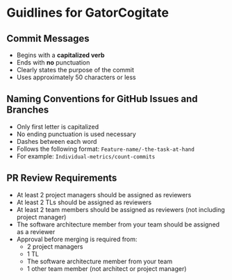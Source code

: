 # Guidlines for GatorCogitate

## Commit Messages

- Begins with a **capitalized verb**
- Ends with **no** punctuation
- Clearly states the purpose of the commit
- Uses approximately 50 characters or less

## Naming Conventions for GitHub Issues and Branches

- Only first letter is capitalized
- No ending punctuation is used necessary
- Dashes between each word
- Follows the following format: `Feature-name/-the-task-at-hand`
- For example: `Individual-metrics/count-commits`

## PR Review Requirements

- At least 2 project managers should be assigned as reviewers
- At least 2 TLs should be assigned as reviewers
- At least 2 team members should be assigned as reviewers (not including project
  manager)
- The software architecture member from your team should be assigned as a reviewer
- Approval before merging is required from:
  - 2 project managers
  - 1 TL
  - The software architecture member from your team
  - 1 other team member (not architect or project manager)
